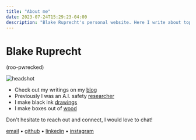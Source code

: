 ```yaml
---
title: "About me"
date: 2023-07-24T15:29:23-04:00
description: "Blake Ruprecht's personal website. Here I write about topics that interest me, link my academic research, display some art, and draw some pictures. My contact info is on the home page."
---
```


# Blake **Ruprecht**
(roo-pwrecked)

![headshot](headshot.jpg)


- Check out my writings on my [blog](/blog)
- Previously I was an A.I. safety [researcher](/research)
- I make black ink [drawings](/drawing)
- I make boxes out of [wood](/woodwork)

Don't hesitate to reach out and connect, I would love to chat!

[email](mailto:blakecruprecht@gmail.com) • [github](https://github.com/blakeruprecht) • [linkedin](https://www.linkedin.com/in/blakeruprecht) • [instagram](https://www.instagram.com/blakeruprecht)
